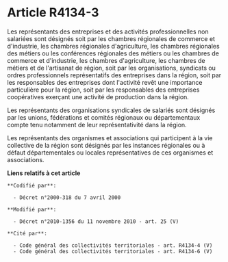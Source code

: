 # Article R4134-3

Les représentants des entreprises et des activités professionnelles non salariées sont désignés soit par les chambres
régionales de commerce et d'industrie, les chambres régionales d'agriculture, les chambres régionales des métiers ou les
conférences régionales des métiers ou les chambres de commerce et d'industrie, les chambres d'agriculture, les       chambres
de métiers et de l'artisanat de région, soit par les organisations, syndicats ou ordres professionnels représentatifs des
entreprises dans la région, soit par les responsables des entreprises dont l'activité revêt une importance particulière pour
la région, soit par les responsables des entreprises coopératives exerçant une activité de production dans la région. 

Les représentants des organisations syndicales de salariés sont désignés par les unions, fédérations et comités régionaux ou
départementaux compte tenu notamment de leur représentativité dans la région. 

Les représentants des organismes et associations qui participent à la vie collective de la région sont désignés par les
instances régionales ou à défaut départementales ou locales représentatives de ces organismes et associations.

**Liens relatifs à cet article**

	**Codifié par**:

	  - Décret n°2000-318 du 7 avril 2000

	**Modifié par**:

	  - Décret n°2010-1356 du 11 novembre 2010 - art. 25 (V)

	**Cité par**:

	  - Code général des collectivités territoriales - art. R4134-4 (V)
	  - Code général des collectivités territoriales - art. R4134-6 (V)
